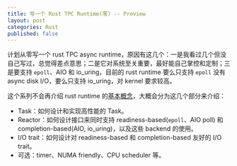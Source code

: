 ```yaml
---
title: 写一个 Rust TPC Runtime(零) -- Preview
layout: post
categories: Rust
published: false
---
```


计划从零写一个 rust TPC async runtime，原因有这几个：一是我看过几个但没自己写过，总觉得差点意思；二是它对系统至关重要，最好能自己掌控和定制；三是要支持 `epoll`、AIO 和 io_uring，目前的 rust runtime 要么只支持 `epoll` 没有 async disk I/O，要么只支持 io_uring，对 kernel 要求较高。

这个系列不会再介绍 rust runtime 的[基本概念](/rust/async)，大概会分为这几个部分来介绍：

- Task：如何设计和实现高性能的 Task。
- Reactor：如何设计接口来同时支持 readiness-based(`epoll`、AIO poll) 和 completion-based(AIO, io_uring)，以及这些 backend 的使用。
- I/O trait：如何设计对 readiness-based 和 completion-based 友好的 I/O trait。
- 可选：timer、NUMA friendly、CPU scheduler 等。
